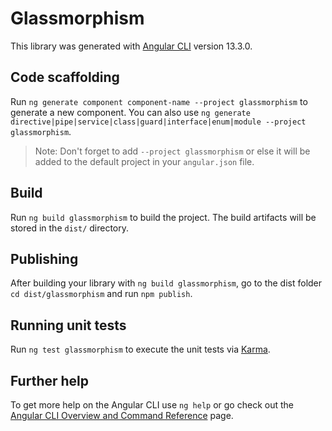 # Glassmorphism

This library was generated with [Angular CLI](https://github.com/angular/angular-cli) version 13.3.0.

## Code scaffolding

Run `ng generate component component-name --project glassmorphism` to generate a new component. You can also use `ng generate directive|pipe|service|class|guard|interface|enum|module --project glassmorphism`.
> Note: Don't forget to add `--project glassmorphism` or else it will be added to the default project in your `angular.json` file. 

## Build

Run `ng build glassmorphism` to build the project. The build artifacts will be stored in the `dist/` directory.

## Publishing

After building your library with `ng build glassmorphism`, go to the dist folder `cd dist/glassmorphism` and run `npm publish`.

## Running unit tests

Run `ng test glassmorphism` to execute the unit tests via [Karma](https://karma-runner.github.io).

## Further help

To get more help on the Angular CLI use `ng help` or go check out the [Angular CLI Overview and Command Reference](https://angular.io/cli) page.
